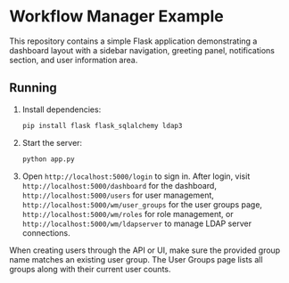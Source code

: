 # Workflow Manager Example

This repository contains a simple Flask application demonstrating a dashboard layout with a sidebar navigation, greeting panel, notifications section, and user information area.

## Running

1. Install dependencies:
   ```bash
   pip install flask flask_sqlalchemy ldap3
   ```
2. Start the server:
   ```bash
   python app.py
   ```
3. Open `http://localhost:5000/login` to sign in.
   After login, visit `http://localhost:5000/dashboard` for the dashboard,
   `http://localhost:5000/users` for user management,
   `http://localhost:5000/wm/user_groups` for the user groups page,
   `http://localhost:5000/wm/roles` for role management, or
   `http://localhost:5000/wm/ldapserver` to manage LDAP server connections.

When creating users through the API or UI, make sure the provided group name
matches an existing user group. The User Groups page lists all groups along with
their current user counts.
